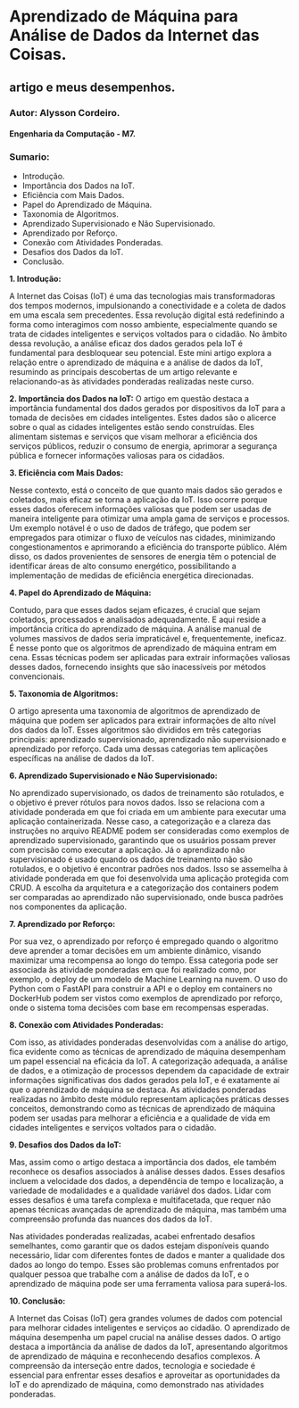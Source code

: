 # Aprendizado de Máquina para Análise de Dados da Internet das Coisas. 

## artigo e meus desempenhos.

### Autor: Alysson Cordeiro. 
#### Engenharia da Computação - M7.

### Sumario:

- Introdução.
- Importância dos Dados na IoT.
- Eficiência com Mais Dados.
- Papel do Aprendizado de Máquina.
- Taxonomia de Algoritmos.
- Aprendizado Supervisionado e Não Supervisionado.
-  Aprendizado por Reforço.
- Conexão com Atividades Ponderadas.
- Desafios dos Dados da IoT.
- Conclusão.


**1. Introdução:**

A Internet das Coisas (IoT) é uma das tecnologias mais transformadoras dos tempos modernos, impulsionando a conectividade e a coleta de dados em uma escala sem precedentes. Essa revolução digital está redefinindo a forma como interagimos com nosso ambiente, especialmente quando se trata de cidades inteligentes e serviços voltados para o cidadão. No âmbito dessa revolução, a análise eficaz dos dados gerados pela IoT é fundamental para desbloquear seu potencial. Este mini artigo explora a relação entre o aprendizado de máquina e a análise de dados da IoT, resumindo as principais descobertas de um artigo relevante e relacionando-as às atividades ponderadas realizadas neste curso.

**2. Importância dos Dados na IoT:**
O artigo em questão destaca a importância fundamental dos dados gerados por dispositivos da IoT para a tomada de decisões em cidades inteligentes. Estes dados são o alicerce sobre o qual as cidades inteligentes estão sendo construídas. Eles alimentam sistemas e serviços que visam melhorar a eficiência dos serviços públicos, reduzir o consumo de energia, aprimorar a segurança pública e fornecer informações valiosas para os cidadãos.

**3. Eficiência com Mais Dados:**

Nesse contexto, está o conceito de que quanto mais dados são gerados e coletados, mais eficaz se torna a aplicação da IoT. Isso ocorre porque esses dados oferecem informações valiosas que podem ser usadas de maneira inteligente para otimizar uma ampla gama de serviços e processos. Um exemplo notável é o uso de dados de tráfego, que podem ser empregados para otimizar o fluxo de veículos nas cidades, minimizando congestionamentos e aprimorando a eficiência do transporte público. Além disso, os dados provenientes de sensores de energia têm o potencial de identificar áreas de alto consumo energético, possibilitando a implementação de medidas de eficiência energética direcionadas.


**4. Papel do Aprendizado de Máquina:**

Contudo, para que esses dados sejam eficazes, é crucial que sejam coletados, processados e analisados adequadamente. E aqui reside a importância crítica do aprendizado de máquina. A análise manual de volumes massivos de dados seria impraticável e, frequentemente, ineficaz. É nesse ponto que os algoritmos de aprendizado de máquina entram em cena. Essas técnicas podem ser aplicadas para extrair informações valiosas desses dados, fornecendo insights que são inacessíveis por métodos convencionais.

**5. Taxonomia de Algoritmos:**

O artigo apresenta uma taxonomia de algoritmos de aprendizado de máquina que podem ser aplicados para extrair informações de alto nível dos dados da IoT. Esses algoritmos são divididos em três categorias principais: aprendizado supervisionado, aprendizado não supervisionado e aprendizado por reforço. Cada uma dessas categorias tem aplicações específicas na análise de dados da IoT.

**6. Aprendizado Supervisionado e Não Supervisionado:**

No aprendizado supervisionado, os dados de treinamento são rotulados, e o objetivo é prever rótulos para novos dados. Isso se relaciona com a atividade ponderada em que foi criada em um ambiente para executar uma aplicação containerizada. Nesse caso, a categorização e a clareza das instruções no arquivo README podem ser consideradas como exemplos de aprendizado supervisionado, garantindo que os usuários possam prever com precisão como executar a aplicação. Já o aprendizado não supervisionado é usado quando os dados de treinamento não são rotulados, e o objetivo é encontrar padrões nos dados. Isso se assemelha à atividade ponderada em que foi desenvolvida uma aplicação protegida com CRUD. A escolha da arquitetura e a categorização dos containers podem ser comparadas ao aprendizado não supervisionado, onde busca padrões nos componentes da aplicação.

**7. Aprendizado por Reforço:**

Por sua vez, o aprendizado por reforço é empregado quando o algoritmo deve aprender a tomar decisões em um ambiente dinâmico, visando maximizar uma recompensa ao longo do tempo. Essa categoria pode ser associada às atividade ponderadas em que foi realizado como, por exemplo, o deploy de um modelo de Machine Learning na nuvem. O uso do Python com o FastAPI para construir a API e o deploy em containers no DockerHub podem ser vistos como exemplos de aprendizado por reforço, onde o sistema toma decisões com base em recompensas esperadas.

**8. Conexão com Atividades Ponderadas:**

Com isso, as atividades ponderadas  desenvolvidas com a análise do artigo, fica evidente como as técnicas de aprendizado de máquina desempenham um papel essencial na eficácia da IoT. A categorização adequada, a análise de dados, e a otimização de processos dependem da capacidade de extrair informações significativas dos dados gerados pela IoT, e é exatamente aí que o aprendizado de máquina se destaca. As atividades ponderadas realizadas no âmbito deste módulo representam aplicações práticas desses conceitos, demonstrando como as técnicas de aprendizado de máquina podem ser usadas para melhorar a eficiência e a qualidade de vida em cidades inteligentes e serviços voltados para o cidadão.

**9. Desafios dos Dados da IoT:**

Mas, assim como o artigo destaca a importância dos dados, ele também reconhece os desafios associados à análise desses dados. Esses desafios incluem a velocidade dos dados, a dependência de tempo e localização, a variedade de modalidades e a qualidade variável dos dados. Lidar com esses desafios é uma tarefa complexa e multifacetada, que requer não apenas técnicas avançadas de aprendizado de máquina, mas também uma compreensão profunda das nuances dos dados da IoT.

Nas atividades ponderadas realizadas, acabei enfrentado desafios semelhantes, como garantir que os dados estejam disponíveis quando necessário, lidar com diferentes fontes de dados e manter a qualidade dos dados ao longo do tempo. Esses são problemas comuns enfrentados por qualquer pessoa que trabalhe com a análise de dados da IoT, e o aprendizado de máquina pode ser uma ferramenta valiosa para superá-los. 

**10. Conclusão:**

A Internet das Coisas (IoT) gera grandes volumes de dados com potencial para melhorar cidades inteligentes e serviços ao cidadão. O aprendizado de máquina desempenha um papel crucial na análise desses dados. O artigo destaca a importância da análise de dados da IoT, apresentando algoritmos de aprendizado de máquina e reconhecendo desafios complexos. A compreensão da interseção entre dados, tecnologia e sociedade é essencial para enfrentar esses desafios e aproveitar as oportunidades da IoT e do aprendizado de máquina, como demonstrado nas atividades ponderadas.
